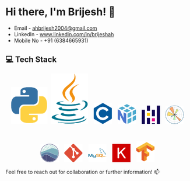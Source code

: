 # Hi there, I'm Brijesh! 👋

- Email - ahbrijesh2004@gmail.com
- LinkedIn - www.linkedin.com/in/brijeshah
- Mobile No - +91 (6384665931)

## 💻 Tech Stack
<p align="center">
  <img src="Img/python.png" alt="Python" width="100"/>&nbsp;&nbsp;
  <img src="Img/java.png" alt="Java" width="100"/>&nbsp;&nbsp;&nbsp;
  <img src="Img/C.png" alt="C" width="50"/>&nbsp;&nbsp;&nbsp;
  <img src="Img/numpy.png" alt="NumPy" width="50"/>&nbsp;&nbsp;&nbsp;
  <img src="Img/pandas.png" alt="Pandas" width="50"/>&nbsp;&nbsp;&nbsp;
  <img src="Img/matplotlib.png" alt="Matplotlib" width="50"/>
</p>

<br>

<p align="center">
  <img src="Img/seaborn.png" alt="Seaborn" width="50"/>&nbsp;&nbsp;&nbsp;
  <img src="Img/git.png" alt="Git" width="50"/>&nbsp;&nbsp;&nbsp;
  <img src="Img/mysq.png" alt="MySQL" width="50"/>&nbsp;&nbsp;&nbsp;
  <img src="Img/Keras.png" alt="Keras" width="50"/>&nbsp;&nbsp;&nbsp;
  <img src="Img/Tensorflow.png" alt="TensorFlow" width="50"/>
</p>

Feel free to reach out for collaboration or further information! 📫
